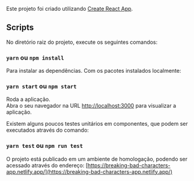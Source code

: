 Este projeto foi criado utilizando [Create React App](https://github.com/facebook/create-react-app).

## Scripts

No diretório raiz do projeto, execute os seguintes comandos:

### `yarn` ou `npm install`

Para instalar as dependências.
Com os pacotes instalados localmente:

### `yarn start` ou `npm start`

Roda a aplicação.<br />
Abra o seu navegador na URL [http://localhost:3000](http://localhost:3000) para visualizar a aplicação.

Existem alguns poucos testes unitários em componentes, que podem ser executados através do comando:

### `yarn test` ou `npm run test`

O projeto está publicado em um ambiente de homologação, podendo ser acessado através do endereço: [https://breaking-bad-characters-app.netlify.app/](https://breaking-bad-characters-app.netlify.app/)